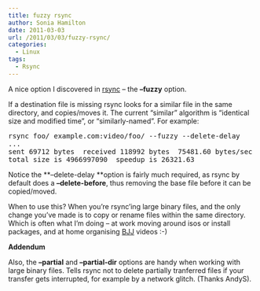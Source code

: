 ```yaml
---
title: fuzzy rsync
author: Sonia Hamilton
date: 2011-03-03
url: /2011/03/03/fuzzy-rsync/
categories:
  - Linux
tags:
  - Rsync
---
```

A nice option I discovered in [rsync][1] &#8211; the **&#8211;fuzzy** option.

<!--more-->

If a destination file is missing rsync looks for a similar file in the same directory, and copies/moves it. The current &#8220;similar&#8221; algorithm is &#8220;identical size and modified time&#8221;, or &#8220;similarly-named&#8221;. For example:

<pre>rsync foo/ example.com:video/foo/ --fuzzy --delete-delay
...
sent 69712 bytes  received 118992 bytes  75481.60 bytes/sec   &lt;-- small amount of data xferred
total size is 4966997090  speedup is 26321.63                 &lt;-- woohoo! big speed up</pre>

Notice the **&#8211;delete-delay **option is fairly much required, as rsync by default does a **&#8211;delete-before**, thus removing the base file before it can be copied/moved.

When to use this? When you&#8217;re rsync&#8217;ing large binary files, and the only change you&#8217;ve made is to copy or rename files within the same directory. Which is often what I&#8217;m doing &#8211; at work moving around isos or install packages, and at home organising [BJJ][2] videos :-)

**Addendum**

Also, the **&#8211;partial** and **&#8211;partial-dir** options are handy when working with large binary files. Tells rsync not to delete partially tranferred files if your transfer gets interrupted, for example by a network glitch. (Thanks AndyS).

 [1]: http://en.wikipedia.org/wiki/Rsync
 [2]: http://en.wikipedia.org/wiki/Brazilian_Jiu-Jitsu
